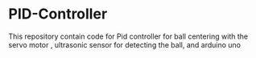 # PID-Controller
This repository contain code for Pid controller for ball centering with the servo motor , ultrasonic sensor for detecting the ball, and arduino uno  
